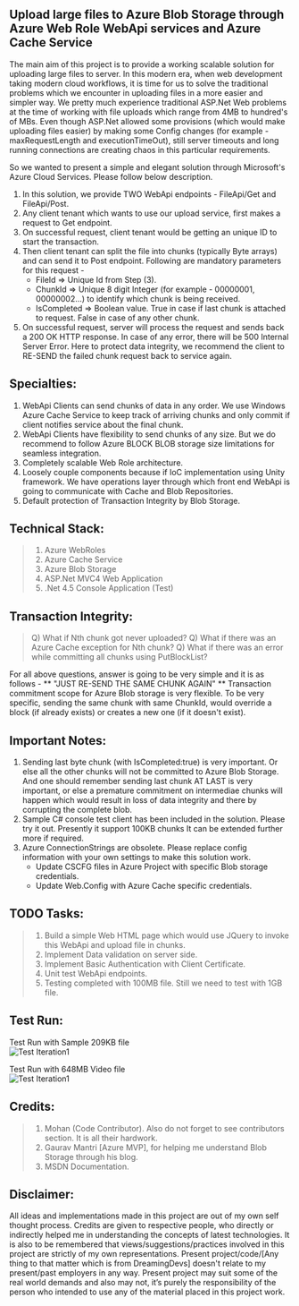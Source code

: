 Upload large files to Azure Blob Storage through Azure Web Role WebApi services and Azure Cache Service
-----------

The main aim of this project is to provide a working scalable solution for uploading large files to server. In this modern 
era, when web development taking modern cloud workflows, it is time for us to solve the traditional problems which we 
encounter in uploading files in a more easier and simpler way. We pretty much experience traditional ASP.Net Web 
problems at the time of working with file uploads which range from 4MB to hundred's of MBs. Even though ASP.Net 
allowed some provisions (which would make uploading files easier) by making some 
Config changes (for example - maxRequestLength and executionTimeOut), still server timeouts and long running connections 
are creating chaos in this particular requirements.

So we wanted to present a simple and elegant solution through Microsoft's Azure Cloud Services. Please follow below 
description.

1. In this solution, we provide TWO WebApi endpoints - FileApi/Get and FileApi/Post.
2. Any client tenant which wants to use our upload service, first makes a request to Get endpoint. 
3. On successful request, client tenant would be getting an unique ID to start the transaction.
4. Then client tenant can split the file into chunks (typically Byte arrays) and can send it to Post endpoint. 
Following are mandatory parameters for this request - 
	* FileId => Unique Id from Step (3).
	* ChunkId => Unique 8 digit Integer (for example - 00000001, 00000002...) to identify which chunk is being received.
	* IsCompleted => Boolean value. True in case if last chunk is attached to request. False in case of any other chunk.
5. On successful request, server will process the request and sends back a 200 OK HTTP response. In case of any error, 
there will be 500 Internal Server Error. Here to protect data integrity, we recommend the client to RE-SEND the failed
chunk request back to service again.

Specialties:
-------------
1. WebApi Clients can send chunks of data in any order. We use Windows Azure Cache Service to keep track of arriving chunks and
only commit if client notifies service about the final chunk.
2. WebApi Clients have flexibility to send chunks of any size. But we do recommend to follow Azure BLOCK BLOB storage size limitations for 
seamless integration.
3. Completely scalable Web Role architecture.
4. Loosely couple components because if IoC implementation using Unity framework. We have operations layer through which front
end WebApi is going to communicate with Cache and Blob Repositories.
5. Default protection of Transaction Integrity by Blob Storage.


Technical Stack:
---------------
> 1. Azure WebRoles
> 2. Azure Cache Service
> 3. Azure Blob Storage
> 4. ASP.Net MVC4 Web Application
> 5. .Net 4.5 Console Application (Test)

Transaction Integrity:
-------------
> Q) What if Nth chunk got never uploaded?
> Q) What if there was an Azure Cache exception for Nth chunk?
> Q) What if there was an error while committing all chunks using PutBlockList?

For all above questions, answer is going to be very simple and it is as follows - 
** "JUST RE-SEND THE SAME CHUNK AGAIN" **
Transaction commitment scope for Azure Blob storage is very flexible. To be very specific, sending the same chunk with
same ChunkId, would override a block (if already exists) or creates a new one (if it doesn't exist).


Important Notes:
-------------
1. Sending last byte chunk (with IsCompleted:true) is very important. Or else all the other chunks will not be committed to Azure Blob Storage.\
And one should remember sending last chunk AT LAST is very important, or else a premature commitment on intermediae chunks
will happen which would result in loss of data integrity and there by corrupting the complete blob.
2. Sample C# console test client has been included in the solution. Please try it out. Presently it support 100KB chunks
It can be extended further more if required.
3. Azure ConnectionStrings are obsolete. Please replace config information with your own settings to make this solution work.
	* Update CSCFG files in Azure Project with specific Blob storage credentials.
	* Update Web.Config with Azure Cache specific credentials.

TODO Tasks:
-----------
> 1. Build a simple Web HTML page which would use JQuery to invoke this WebApi and upload file in chunks.
> 2. Implement Data validation on server side.
> 3. Implement Basic Authentication with Client Certificate.
> 4. Unit test WebApi endpoints.
> 5. Testing completed with 100MB file. Still we need to test with 1GB file.

Test Run:
----------
Test Run with Sample 209KB file  
![Test Iteration1](https://raw.github.com/DreamingDevs/large-file-upload-to-azure-blob-using-webapi/master/Images/Test-Iteration1.png "Test Iteration1")

Test Run with 648MB Video file  
![Test Iteration1](https://raw.github.com/DreamingDevs/large-file-upload-to-azure-blob-using-webapi/master/Images/Test-Iteration2.png "Test Iteration1")

Credits:
-----------
> 1. Mohan (Code Contributor). Also do not forget to see contributors section. It is all their hardwork.
> 2. Gaurav Mantri [Azure MVP], for helping me understand Blob Storage through his blog.
> 3. MSDN Documentation.

Disclaimer:
-----------
All ideas and implementations made in this project are out of my own self thought process. Credits are given to
respective people, who directly or indirectly helped me in understanding the concepts of latest technologies.
It is also to be remembered that views/suggestions/practices involved in this project are strictly of my own 
representations. Present project/code/[Any thing to that matter which is from DreamingDevs] doesn't relate to my 
present/past employers in any way. Present project may suit some of the real world demands and also may not, 
it’s purely the responsibility of the person who intended to use any of the material placed in this project work.
